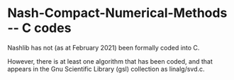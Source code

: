 # Nash-Compact-Numerical-Methods -- C codes

Nashlib has not (as at February 2021) been formally coded into C.

However, there is at least one algorithm that has been coded, and that
appears in the Gnu Scientific Library (gsl) collection as linalg/svd.c.